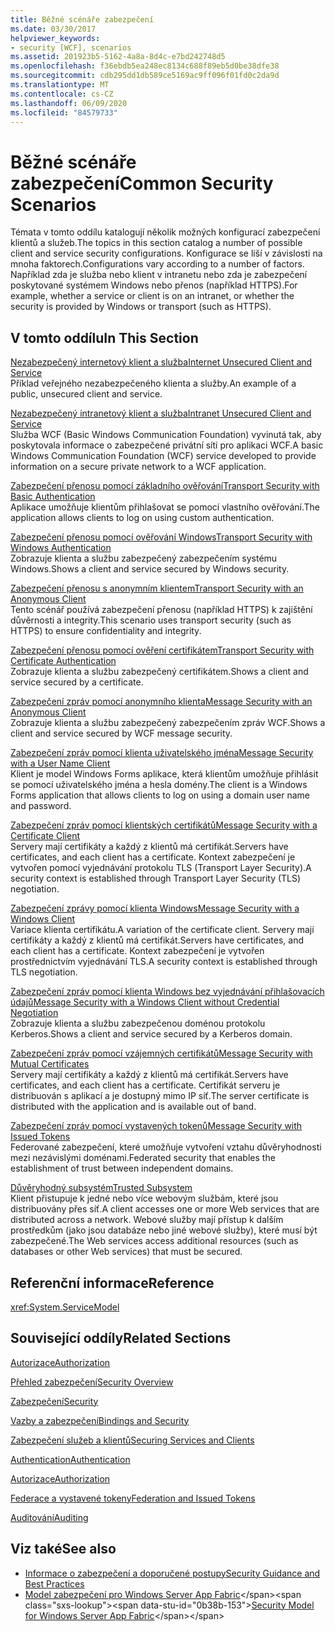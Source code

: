 ```yaml
---
title: Běžné scénáře zabezpečení
ms.date: 03/30/2017
helpviewer_keywords:
- security [WCF], scenarios
ms.assetid: 201923b5-5162-4a8a-8d4c-e7bd242748d5
ms.openlocfilehash: f36ebdb5ea248ec8134c688f89eb5d0be38dfe38
ms.sourcegitcommit: cdb295dd1db589ce5169ac9ff096f01fd0c2da9d
ms.translationtype: MT
ms.contentlocale: cs-CZ
ms.lasthandoff: 06/09/2020
ms.locfileid: "84579733"
---
```

# <a name="common-security-scenarios"></a><span data-ttu-id="0b38b-102">Běžné scénáře zabezpečení</span><span class="sxs-lookup"><span data-stu-id="0b38b-102">Common Security Scenarios</span></span>
<span data-ttu-id="0b38b-103">Témata v tomto oddílu katalogují několik možných konfigurací zabezpečení klientů a služeb.</span><span class="sxs-lookup"><span data-stu-id="0b38b-103">The topics in this section catalog a number of possible client and service security configurations.</span></span> <span data-ttu-id="0b38b-104">Konfigurace se liší v závislosti na mnoha faktorech.</span><span class="sxs-lookup"><span data-stu-id="0b38b-104">Configurations vary according to a number of factors.</span></span> <span data-ttu-id="0b38b-105">Například zda je služba nebo klient v intranetu nebo zda je zabezpečení poskytované systémem Windows nebo přenos (například HTTPS).</span><span class="sxs-lookup"><span data-stu-id="0b38b-105">For example, whether a service or client is on an intranet, or whether the security is provided by Windows or transport (such as HTTPS).</span></span>  
  
## <a name="in-this-section"></a><span data-ttu-id="0b38b-106">V tomto oddílu</span><span class="sxs-lookup"><span data-stu-id="0b38b-106">In This Section</span></span>  
 [<span data-ttu-id="0b38b-107">Nezabezpečený internetový klient a služba</span><span class="sxs-lookup"><span data-stu-id="0b38b-107">Internet Unsecured Client and Service</span></span>](internet-unsecured-client-and-service.md)  
 <span data-ttu-id="0b38b-108">Příklad veřejného nezabezpečeného klienta a služby.</span><span class="sxs-lookup"><span data-stu-id="0b38b-108">An example of a public, unsecured client and service.</span></span>  
  
 [<span data-ttu-id="0b38b-109">Nezabezpečený intranetový klient a služba</span><span class="sxs-lookup"><span data-stu-id="0b38b-109">Intranet Unsecured Client and Service</span></span>](intranet-unsecured-client-and-service.md)  
 <span data-ttu-id="0b38b-110">Služba WCF (Basic Windows Communication Foundation) vyvinutá tak, aby poskytovala informace o zabezpečené privátní síti pro aplikaci WCF.</span><span class="sxs-lookup"><span data-stu-id="0b38b-110">A basic Windows Communication Foundation (WCF) service developed to provide information on a secure private network to a WCF application.</span></span>  
  
 [<span data-ttu-id="0b38b-111">Zabezpečení přenosu pomocí základního ověřování</span><span class="sxs-lookup"><span data-stu-id="0b38b-111">Transport Security with Basic Authentication</span></span>](transport-security-with-basic-authentication.md)  
 <span data-ttu-id="0b38b-112">Aplikace umožňuje klientům přihlašovat se pomocí vlastního ověřování.</span><span class="sxs-lookup"><span data-stu-id="0b38b-112">The application allows clients to log on using custom authentication.</span></span>  
  
 [<span data-ttu-id="0b38b-113">Zabezpečení přenosu pomocí ověřování Windows</span><span class="sxs-lookup"><span data-stu-id="0b38b-113">Transport Security with Windows Authentication</span></span>](transport-security-with-windows-authentication.md)  
 <span data-ttu-id="0b38b-114">Zobrazuje klienta a službu zabezpečený zabezpečením systému Windows.</span><span class="sxs-lookup"><span data-stu-id="0b38b-114">Shows a client and service secured by Windows security.</span></span>  
  
 [<span data-ttu-id="0b38b-115">Zabezpečení přenosu s anonymním klientem</span><span class="sxs-lookup"><span data-stu-id="0b38b-115">Transport Security with an Anonymous Client</span></span>](transport-security-with-an-anonymous-client.md)  
 <span data-ttu-id="0b38b-116">Tento scénář používá zabezpečení přenosu (například HTTPS) k zajištění důvěrnosti a integrity.</span><span class="sxs-lookup"><span data-stu-id="0b38b-116">This scenario uses transport security (such as HTTPS) to ensure confidentiality and integrity.</span></span>  
  
 [<span data-ttu-id="0b38b-117">Zabezpečení přenosu pomocí ověření certifikátem</span><span class="sxs-lookup"><span data-stu-id="0b38b-117">Transport Security with Certificate Authentication</span></span>](transport-security-with-certificate-authentication.md)  
 <span data-ttu-id="0b38b-118">Zobrazuje klienta a službu zabezpečený certifikátem.</span><span class="sxs-lookup"><span data-stu-id="0b38b-118">Shows a client and service secured by a certificate.</span></span>  
  
 [<span data-ttu-id="0b38b-119">Zabezpečení zpráv pomocí anonymního klienta</span><span class="sxs-lookup"><span data-stu-id="0b38b-119">Message Security with an Anonymous Client</span></span>](message-security-with-an-anonymous-client.md)  
 <span data-ttu-id="0b38b-120">Zobrazuje klienta a službu zabezpečený zabezpečením zpráv WCF.</span><span class="sxs-lookup"><span data-stu-id="0b38b-120">Shows a client and service secured by WCF message security.</span></span>  
  
 [<span data-ttu-id="0b38b-121">Zabezpečení zpráv pomocí klienta uživatelského jména</span><span class="sxs-lookup"><span data-stu-id="0b38b-121">Message Security with a User Name Client</span></span>](message-security-with-a-user-name-client.md)  
 <span data-ttu-id="0b38b-122">Klient je model Windows Forms aplikace, která klientům umožňuje přihlásit se pomocí uživatelského jména a hesla domény.</span><span class="sxs-lookup"><span data-stu-id="0b38b-122">The client is a Windows Forms application that allows clients to log on using a domain user name and password.</span></span>  
  
 [<span data-ttu-id="0b38b-123">Zabezpečení zpráv pomocí klientských certifikátů</span><span class="sxs-lookup"><span data-stu-id="0b38b-123">Message Security with a Certificate Client</span></span>](message-security-with-a-certificate-client.md)  
 <span data-ttu-id="0b38b-124">Servery mají certifikáty a každý z klientů má certifikát.</span><span class="sxs-lookup"><span data-stu-id="0b38b-124">Servers have certificates, and each client has a certificate.</span></span> <span data-ttu-id="0b38b-125">Kontext zabezpečení je vytvořen pomocí vyjednávání protokolu TLS (Transport Layer Security).</span><span class="sxs-lookup"><span data-stu-id="0b38b-125">A security context is established through Transport Layer Security (TLS) negotiation.</span></span>  
  
 [<span data-ttu-id="0b38b-126">Zabezpečení zprávy pomocí klienta Windows</span><span class="sxs-lookup"><span data-stu-id="0b38b-126">Message Security with a Windows Client</span></span>](message-security-with-a-windows-client.md)  
 <span data-ttu-id="0b38b-127">Variace klienta certifikátu.</span><span class="sxs-lookup"><span data-stu-id="0b38b-127">A variation of the certificate client.</span></span> <span data-ttu-id="0b38b-128">Servery mají certifikáty a každý z klientů má certifikát.</span><span class="sxs-lookup"><span data-stu-id="0b38b-128">Servers have certificates, and each client has a certificate.</span></span> <span data-ttu-id="0b38b-129">Kontext zabezpečení je vytvořen prostřednictvím vyjednávání TLS.</span><span class="sxs-lookup"><span data-stu-id="0b38b-129">A security context is established through TLS negotiation.</span></span>  
  
 [<span data-ttu-id="0b38b-130">Zabezpečení zpráv pomocí klienta Windows bez vyjednávání přihlašovacích údajů</span><span class="sxs-lookup"><span data-stu-id="0b38b-130">Message Security with a Windows Client without Credential Negotiation</span></span>](message-security-with-a-windows-client-without-credential-negotiation.md)  
 <span data-ttu-id="0b38b-131">Zobrazuje klienta a službu zabezpečenou doménou protokolu Kerberos.</span><span class="sxs-lookup"><span data-stu-id="0b38b-131">Shows a client and service secured by a Kerberos domain.</span></span>  
  
 [<span data-ttu-id="0b38b-132">Zabezpečení zpráv pomocí vzájemných certifikátů</span><span class="sxs-lookup"><span data-stu-id="0b38b-132">Message Security with Mutual Certificates</span></span>](message-security-with-mutual-certificates.md)  
 <span data-ttu-id="0b38b-133">Servery mají certifikáty a každý z klientů má certifikát.</span><span class="sxs-lookup"><span data-stu-id="0b38b-133">Servers have certificates, and each client has a certificate.</span></span> <span data-ttu-id="0b38b-134">Certifikát serveru je distribuován s aplikací a je dostupný mimo IP síť.</span><span class="sxs-lookup"><span data-stu-id="0b38b-134">The server certificate is distributed with the application and is available out of band.</span></span>  
  
 [<span data-ttu-id="0b38b-135">Zabezpečení zpráv pomocí vystavených tokenů</span><span class="sxs-lookup"><span data-stu-id="0b38b-135">Message Security with Issued Tokens</span></span>](message-security-with-issued-tokens.md)  
 <span data-ttu-id="0b38b-136">Federované zabezpečení, které umožňuje vytvoření vztahu důvěryhodnosti mezi nezávislými doménami.</span><span class="sxs-lookup"><span data-stu-id="0b38b-136">Federated security that enables the establishment of trust between independent domains.</span></span>  
  
 [<span data-ttu-id="0b38b-137">Důvěryhodný subsystém</span><span class="sxs-lookup"><span data-stu-id="0b38b-137">Trusted Subsystem</span></span>](trusted-subsystem.md)  
 <span data-ttu-id="0b38b-138">Klient přistupuje k jedné nebo více webovým službám, které jsou distribuovány přes síť.</span><span class="sxs-lookup"><span data-stu-id="0b38b-138">A client accesses one or more Web services that are distributed across a network.</span></span> <span data-ttu-id="0b38b-139">Webové služby mají přístup k dalším prostředkům (jako jsou databáze nebo jiné webové služby), které musí být zabezpečené.</span><span class="sxs-lookup"><span data-stu-id="0b38b-139">The Web services access additional resources (such as databases or other Web services) that must be secured.</span></span>  
  
## <a name="reference"></a><span data-ttu-id="0b38b-140">Referenční informace</span><span class="sxs-lookup"><span data-stu-id="0b38b-140">Reference</span></span>  
 <xref:System.ServiceModel>  
  
## <a name="related-sections"></a><span data-ttu-id="0b38b-141">Související oddíly</span><span class="sxs-lookup"><span data-stu-id="0b38b-141">Related Sections</span></span>  
 [<span data-ttu-id="0b38b-142">Autorizace</span><span class="sxs-lookup"><span data-stu-id="0b38b-142">Authorization</span></span>](authorization-in-wcf.md)  
  
 [<span data-ttu-id="0b38b-143">Přehled zabezpečení</span><span class="sxs-lookup"><span data-stu-id="0b38b-143">Security Overview</span></span>](security-overview.md)  
  
 [<span data-ttu-id="0b38b-144">Zabezpečení</span><span class="sxs-lookup"><span data-stu-id="0b38b-144">Security</span></span>](security.md)  
  
 [<span data-ttu-id="0b38b-145">Vazby a zabezpečení</span><span class="sxs-lookup"><span data-stu-id="0b38b-145">Bindings and Security</span></span>](bindings-and-security.md)  
  
 [<span data-ttu-id="0b38b-146">Zabezpečení služeb a klientů</span><span class="sxs-lookup"><span data-stu-id="0b38b-146">Securing Services and Clients</span></span>](securing-services-and-clients.md)  
  
 [<span data-ttu-id="0b38b-147">Authentication</span><span class="sxs-lookup"><span data-stu-id="0b38b-147">Authentication</span></span>](authentication-in-wcf.md)  
  
 [<span data-ttu-id="0b38b-148">Autorizace</span><span class="sxs-lookup"><span data-stu-id="0b38b-148">Authorization</span></span>](authorization-in-wcf.md)  
  
 [<span data-ttu-id="0b38b-149">Federace a vystavené tokeny</span><span class="sxs-lookup"><span data-stu-id="0b38b-149">Federation and Issued Tokens</span></span>](federation-and-issued-tokens.md)  
  
 [<span data-ttu-id="0b38b-150">Auditování</span><span class="sxs-lookup"><span data-stu-id="0b38b-150">Auditing</span></span>](auditing-security-events.md)  
  
## <a name="see-also"></a><span data-ttu-id="0b38b-151">Viz také</span><span class="sxs-lookup"><span data-stu-id="0b38b-151">See also</span></span>

- [<span data-ttu-id="0b38b-152">Informace o zabezpečení a doporučené postupy</span><span class="sxs-lookup"><span data-stu-id="0b38b-152">Security Guidance and Best Practices</span></span>](security-guidance-and-best-practices.md)
- <span data-ttu-id="0b38b-153">[Model zabezpečení pro Windows Server App Fabric](https://docs.microsoft.com/previous-versions/appfabric/ee677202(v=azure.10))</span><span class="sxs-lookup"><span data-stu-id="0b38b-153">[Security Model for Windows Server App Fabric](https://docs.microsoft.com/previous-versions/appfabric/ee677202(v=azure.10))</span></span>
